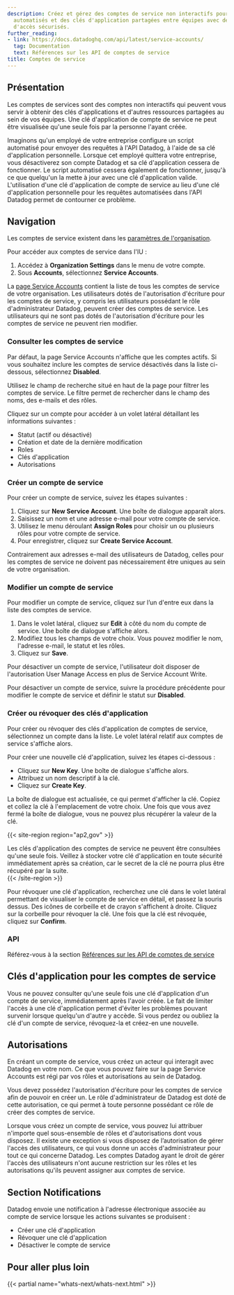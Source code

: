 ```yaml
---
description: Créez et gérez des comptes de service non interactifs pour des scripts
  automatisés et des clés d'application partagées entre équipes avec des contrôles
  d'accès sécurisés.
further_reading:
- link: https://docs.datadoghq.com/api/latest/service-accounts/
  tag: Documentation
  text: Références sur les API de comptes de service
title: Comptes de service
---
```


## Présentation

Les comptes de services sont des comptes non interactifs qui peuvent vous servir à obtenir des clés d'applications et d'autres ressources partagées au sein de vos équipes. Une clé d'application de compte de service ne peut être visualisée qu'une seule fois par la personne l'ayant créée.

Imaginons qu'un employé de votre entreprise configure un script automatisé pour envoyer des requêtes à l'API Datadog, à l'aide de sa clé d'application personnelle. Lorsque cet employé quittera votre entreprise, vous désactiverez son compte Datadog et sa clé d'application cessera de fonctionner. Le script automatisé cessera également de fonctionner, jusqu'à ce que quelqu'un la mette à jour avec une clé d'application valide. L'utilisation d'une clé d'application de compte de service au lieu d'une clé d'application personnelle pour les requêtes automatisées dans l'API Datadog permet de contourner ce problème.

## Navigation

Les comptes de service existent dans les [paramètres de l'organisation][1]. 

Pour accéder aux comptes de service dans l'IU :

1. Accédez à **Organization Settings** dans le menu de votre compte.
2. Sous **Accounts**, sélectionnez **Service Accounts**.

La [page Service Accounts][2] contient la liste de tous les comptes de service de votre organisation. Les utilisateurs dotés de l'autorisation d'écriture pour les comptes de service, y compris les utilisateurs possédant le rôle d'administrateur Datadog, peuvent créer des comptes de service. Les utilisateurs qui ne sont pas dotés de l'autorisation d'écriture pour les comptes de service ne peuvent rien modifier.

### Consulter les comptes de service

Par défaut, la page Service Accounts n'affiche que les comptes actifs. Si vous souhaitez inclure les comptes de service désactivés dans la liste ci-dessous, sélectionnez **Disabled**.

Utilisez le champ de recherche situé en haut de la page pour filtrer les comptes de service. Le filtre permet de rechercher dans le champ des noms, des e-mails et des rôles.

Cliquez sur un compte pour accéder à un volet latéral détaillant les informations suivantes :

- Statut (actif ou désactivé)
- Création et date de la dernière modification
- Roles
- Clés d'application
- Autorisations

### Créer un compte de service

Pour créer un compte de service, suivez les étapes suivantes :

1. Cliquez sur **New Service Account**. Une boîte de dialogue apparaît alors.
2. Saisissez un nom et une adresse e-mail pour votre compte de service.
3. Utilisez le menu déroulant **Assign Roles** pour choisir un ou plusieurs rôles pour votre compte de service.
4. Pour enregistrer, cliquez sur **Create Service Account**.

Contrairement aux adresses e-mail des utilisateurs de Datadog, celles pour les comptes de service ne doivent pas nécessairement être uniques au sein de votre organisation.

### Modifier un compte de service

Pour modifier un compte de service, cliquez sur lʼun d'entre eux dans la liste des comptes de service. 

1. Dans le volet latéral, cliquez sur **Edit** à côté du nom du compte de service. Une boîte de dialogue s'affiche alors.
2. Modifiez tous les champs de votre choix. Vous pouvez modifier le nom, l'adresse e-mail, le statut et les rôles.
3. Cliquez sur **Save**.

Pour désactiver un compte de service, l'utilisateur doit disposer de l'autorisation User Manage Access en plus de Service Account Write.

Pour désactiver un compte de service, suivre la procédure précédente pour modifier le compte de service et définir le statut sur **Disabled**.

### Créer ou révoquer des clés d'application

Pour créer ou révoquer des clés d'application de comptes de service, sélectionnez un compte dans la liste. Le volet latéral relatif aux comptes de service s'affiche alors.

Pour créer une nouvelle clé d'application, suivez les étapes ci-dessous :

- Cliquez sur **New Key**. Une boîte de dialogue s'affiche alors.
- Attribuez un nom descriptif à la clé.
- Cliquez sur **Create Key**. 

La boîte de dialogue est actualisée, ce qui permet d'afficher la clé. Copiez et collez la clé à l'emplacement de votre choix. Une fois que vous avez fermé la boîte de dialogue, vous ne pouvez plus récupérer la valeur de la clé.

{{< site-region region="ap2,gov" >}}
<div class='alert alert-danger'>Les clés d'application des comptes de service ne peuvent être consultées qu'une seule fois. Veillez à stocker votre clé d'application en toute sécurité immédiatement après sa création, car le secret de la clé ne pourra plus être récupéré par la suite.</div>
{{< /site-region >}}

Pour révoquer une clé d'application, recherchez une clé dans le volet latéral permettant de visualiser le compte de service en détail, et passez la souris dessus. Des icônes de corbeille et de crayon s'affichent à droite. Cliquez sur la corbeille pour révoquer la clé. Une fois que la clé est révoquée, cliquez sur **Confirm**.

### API

Référez-vous à la section [Références sur les API de comptes de service][3]

## Clés d'application pour les comptes de service

Vous ne pouvez consulter qu'une seule fois une clé d'application d'un compte de service, immédiatement après l'avoir créée. Le fait de limiter l'accès à une clé d'application permet d'éviter les problèmes pouvant survenir lorsque quelqu'un d'autre y accède. Si vous perdez ou oubliez la clé d'un compte de service, révoquez-la et créez-en une nouvelle.

## Autorisations

En créant un compte de service, vous créez un acteur qui interagit avec Datadog en votre nom. Ce que vous pouvez faire sur la page Service Accounts est régi par vos rôles et autorisations au sein de Datadog.

Vous devez possédez l'autorisation d'écriture pour les comptes de service afin de pouvoir en créer un. Le rôle d'administrateur de Datadog est doté de cette autorisation, ce qui permet à toute personne possédant ce rôle de créer des comptes de service.

Lorsque vous créez un compte de service, vous pouvez lui attribuer n'importe quel sous-ensemble de rôles et d'autorisations dont vous disposez. Il existe une exception si vous disposez de lʼautorisation de gérer l'accès des utilisateurs, ce qui vous donne un accès d'administrateur pour tout ce qui concerne Datadog. Les comptes Datadog ayant le droit de gérer l'accès des utilisateurs n'ont aucune restriction sur les rôles et les autorisations qu'ils peuvent assigner aux comptes de service.


## Section Notifications

Datadog envoie une notification à l'adresse électronique associée au compte de service lorsque les actions suivantes se produisent :
- Créer une clé d'application
- Révoquer une clé d'application
- Désactiver le compte de service


## Pour aller plus loin

{{< partial name="whats-next/whats-next.html" >}}

[1]: /fr/account_management/org_settings/
[2]: https://app.datadoghq.com/organization-settings/service-accounts
[3]: /fr/api/latest/service-accounts/